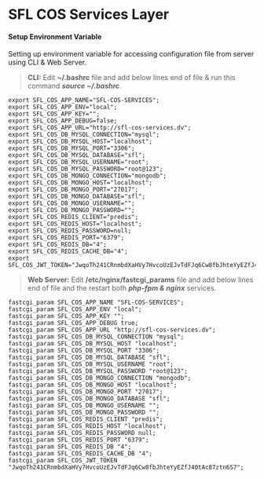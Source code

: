 # SFL COS Services Layer


#### Setup Environment Variable
Setting up environment variable for accessing configuration file from server using CLI & Web Server.

> **CLI:** Edit **~/.bashrc** file and add below lines end of file & run this command  ***source ~/.bashrc***.

    export SFL_COS_APP_NAME="SFL-COS-SERVICES";
    export SFL_COS_APP_ENV="local";
    export SFL_COS_APP_KEY="";
    export SFL_COS_APP_DEBUG=false;
    export SFL_COS_APP_URL="http://sfl-cos-services.dv";
    export SFL_COS_DB_MYSQL_CONNECTION="mysql";
    export SFL_COS_DB_MYSQL_HOST="localhost";
    export SFL_COS_DB_MYSQL_PORT="3306";
    export SFL_COS_DB_MYSQL_DATABASE="sfl";
    export SFL_COS_DB_MYSQL_USERNAME="root";
    export SFL_COS_DB_MYSQL_PASSWORD="root@123";
    export SFL_COS_DB_MONGO_CONNECTION="mongodb";
    export SFL_COS_DB_MONGO_HOST="localhost";
    export SFL_COS_DB_MONGO_PORT="27017";
    export SFL_COS_DB_MONGO_DATABASE="sfl";
    export SFL_COS_DB_MONGO_USERNAME="";
    export SFL_COS_DB_MONGO_PASSWORD="";
    export SFL_COS_REDIS_CLIENT="predis";
    export SFL_COS_REDIS_HOST="localhost";
    export SFL_COS_REDIS_PASSWORD=null;
    export SFL_COS_REDIS_PORT="6379";
    export SFL_COS_REDIS_DB="4";
    export SFL_COS_REDIS_CACHE_DB="4";
    export SFL_COS_JWT_TOKEN="JwqoTh241CRnmbdXaHVy7HvcoUzEJvTdFJq6Cw8fbJhteYyEZfJ40tAc87ztn6S7"
	
> **Web Server:** Edit **/etc/nginx/fastcgi_params** file and add below lines end of file  and the restart both ***php-fpm & nginx*** services.

    fastcgi_param SFL_COS_APP_NAME "SFL-COS-SERVICES";
    fastcgi_param SFL_COS_APP_ENV "local";
    fastcgi_param SFL_COS_APP_KEY "";
    fastcgi_param SFL_COS_APP_DEBUG true;
    fastcgi_param SFL_COS_APP_URL "http://sfl-cos-services.dv";
    fastcgi_param SFL_COS_DB_MYSQL_CONNECTION "mysql";
    fastcgi_param SFL_COS_DB_MYSQL_HOST "localhost";
    fastcgi_param SFL_COS_DB_MYSQL_PORT "3306";
    fastcgi_param SFL_COS_DB_MYSQL_DATABASE "sfl";
    fastcgi_param SFL_COS_DB_MYSQL_USERNAME "root";
    fastcgi_param SFL_COS_DB_MYSQL_PASSWORD "root@123";
    fastcgi_param SFL_COS_DB_MONGO_CONNECTION "mongodb";
    fastcgi_param SFL_COS_DB_MONGO_HOST "localhost";
    fastcgi_param SFL_COS_DB_MONGO_PORT "27017";
    fastcgi_param SFL_COS_DB_MONGO_DATABASE "sfl";
    fastcgi_param SFL_COS_DB_MONGO_USERNAME "";
    fastcgi_param SFL_COS_DB_MONGO_PASSWORD "";
    fastcgi_param SFL_COS_REDIS_CLIENT "predis";
    fastcgi_param SFL_COS_REDIS_HOST "localhost";
    fastcgi_param SFL_COS_REDIS_PASSWORD null;
    fastcgi_param SFL_COS_REDIS_PORT "6379";
    fastcgi_param SFL_COS_REDIS_DB "4";
    fastcgi_param SFL_COS_REDIS_CACHE_DB "4";
    fastcgi_param SFL_COS_JWT_TOKEN "JwqoTh241CRnmbdXaHVy7HvcoUzEJvTdFJq6Cw8fbJhteYyEZfJ40tAc87ztn6S7";